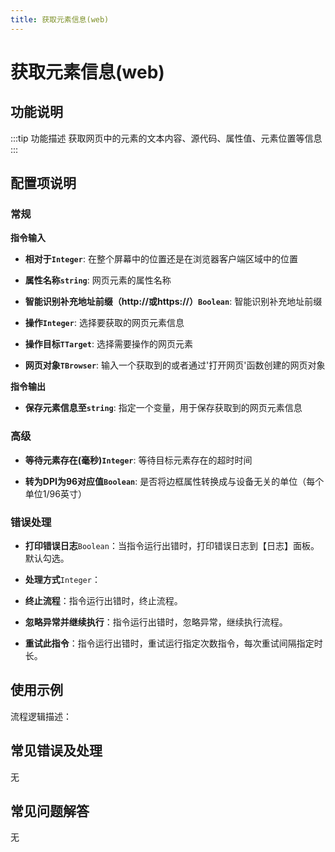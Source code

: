 ```yaml
---
title: 获取元素信息(web)
---
```


# 获取元素信息(web)

## 功能说明

:::tip 功能描述
获取网页中的元素的文本内容、源代码、属性值、元素位置等信息
:::

## 配置项说明

### 常规

**指令输入**

- **相对于`Integer`**: 在整个屏幕中的位置还是在浏览器客户端区域中的位置

- **属性名称`string`**: 网页元素的属性名称

- **智能识别补充地址前缀（http://或https://）`Boolean`**: 智能识别补充地址前缀

- **操作`Integer`**: 选择要获取的网页元素信息

- **操作目标`TTarget`**: 选择需要操作的网页元素

- **网页对象`TBrowser`**: 输入一个获取到的或者通过'打开网页'函数创建的网页对象


**指令输出**

- **保存元素信息至`string`**: 指定一个变量，用于保存获取到的网页元素信息

### 高级

- **等待元素存在(毫秒)`Integer`**: 等待目标元素存在的超时时间

- **转为DPI为96对应值`Boolean`**: 是否将边框属性转换成与设备无关的单位（每个单位1/96英寸）

### 错误处理

- **打印错误日志**`Boolean`：当指令运行出错时，打印错误日志到【日志】面板。默认勾选。

- **处理方式**`Integer`：

 - **终止流程**：指令运行出错时，终止流程。

 - **忽略异常并继续执行**：指令运行出错时，忽略异常，继续执行流程。

 - **重试此指令**：指令运行出错时，重试运行指定次数指令，每次重试间隔指定时长。

## 使用示例

流程逻辑描述：

## 常见错误及处理

无

## 常见问题解答

无

